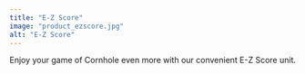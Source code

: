 ```yaml
---
title: "E-Z Score"
image: "product_ezscore.jpg"
alt: "E-Z Score"
---
```


Enjoy your game of Cornhole even more with our convenient E-Z Score unit.
